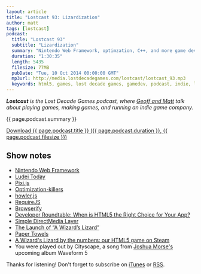 ```yaml
---
layout: article
title: "Lostcast 93: Lizardization"
author: matt
tags: [lostcast]
podcast:
  title: "Lostcast 93"
  subtitle: "Lizardization"
  summary: "Nintendo Web Framework, optimzation, C++, and more game devery."
  duration: "1:30:35"
  length: 5435
  filesize: 77MB
  pubDate: "Tue, 10 Oct 2014 00:00:00 GMT"
  mp3url: http://media.lostdecadegames.com/lostcast/lostcast_93.mp3
  keywords: html5, games, lost decade games, gamedev, podcast, indie, lostcast
---
```

_**Lostcast** is the Lost Decade Games podcast, where [Geoff and Matt](/about/) talk about playing games, making games, and running an indie game company._

{{ page.podcast.summary }}

<a class="download-podcast" href="{{ page.podcast.mp3url }}">
	Download {{ page.podcast.title }} ({{ page.podcast.duration }}, {{ page.podcast.filesize }})
</a>

## Show notes

* [Nintendo Web Framework](https://wiiu-developers.nintendo.com/)
* [Ludei Today](/lostcast-40/)
* [Pixi.js](http://www.pixijs.com/)
* [Optimization-killers](https://github.com/petkaantonov/bluebird/wiki/Optimization-killers)
* [howler.js](http://goldfirestudios.com/blog/104/howler.js-Modern-Web-Audio-Javascript-Library)
* [RequireJS](http://requirejs.org/)
* [Browserify](http://browserify.org/)
* [Developer Roundtable: When is HTML5 the Right Choice for Your App?](http://html5hub.com/developer-roundtable-when-is-html5-the-right-choice-for-your-app/)
* [Simple DirectMedia Layer](https://www.libsdl.org/)
* [The Launch of “A Wizard’s Lizard”](http://blog.whippering.com/post/89985226380/the-launch-of-a-wizards-lizard)
* [Paper Towels](https://www.youtube.com/watch?v=HYkjLUMx19I)
* [A Wizard's Lizard by the numbers: our HTML5 game on Steam](/awl-numbers/)
* You were played out by Cityscape, a song from [Joshua Morse's](http://joshuamorse.bandcamp.com/) upcoming album Waveform 5

Thanks for listening! Don't forget to subscribe on [iTunes](http://itunes.apple.com/us/podcast/lostcast/id481950724) or [RSS](/lostcast.xml).
